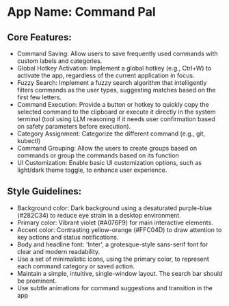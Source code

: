 # **App Name**: Command Pal

## Core Features:

- Command Saving: Allow users to save frequently used commands with custom labels and categories.
- Global Hotkey Activation: Implement a global hotkey (e.g., Ctrl+W) to activate the app, regardless of the current application in focus.
- Fuzzy Search: Implement a fuzzy search algorithm that intelligently filters commands as the user types, suggesting matches based on the first few letters.
- Command Execution: Provide a button or hotkey to quickly copy the selected command to the clipboard or execute it directly in the system terminal (tool using LLM reasoning if it needs user confirmation based on safety parameters before execution).
- Category Assignment: Categorize the different command (e.g., git, kubectl)
- Command Grouping: Allow the users to create groups based on commands or group the commands based on its function
- UI Customization: Enable basic UI customization options, such as light/dark theme toggle, to enhance user experience.

## Style Guidelines:

- Background color: Dark background using a desaturated purple-blue (#282C34) to reduce eye strain in a desktop environment.
- Primary color: Vibrant violet (#A076F9) for main interactive elements.
- Accent color: Contrasting yellow-orange (#FFC04D) to draw attention to key actions and status notifications.
- Body and headline font: 'Inter', a grotesque-style sans-serif font for clear and modern readability.
- Use a set of minimalistic icons, using the primary color, to represent each command category or saved action.
- Maintain a simple, intuitive, single-window layout. The search bar should be prominent.
- Use subtle animations for command suggestions and transition in the app